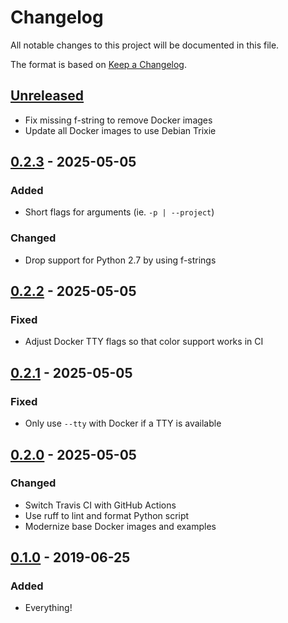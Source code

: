 # Changelog

All notable changes to this project will be documented in this file.

The format is based on [Keep a
Changelog](https://keepachangelog.com/en/1.0.0/).

## [Unreleased]

- Fix missing f-string to remove Docker images
- Update all Docker images to use Debian Trixie

## [0.2.3] - 2025-05-05

### Added

- Short flags for arguments (ie. `-p | --project`)

### Changed

- Drop support for Python 2.7 by using f-strings

## [0.2.2] - 2025-05-05

### Fixed

- Adjust Docker TTY flags so that color support works in CI

## [0.2.1] - 2025-05-05

### Fixed

- Only use `--tty` with Docker if a TTY is available

## [0.2.0] - 2025-05-05

### Changed

- Switch Travis CI with GitHub Actions
- Use ruff to lint and format Python script
- Modernize base Docker images and examples

## [0.1.0] - 2019-06-25

### Added

- Everything!

[Unreleased]: https://github.com/nickjj/verdiff/compare/v0.2.3...HEAD
[0.2.3]: https://github.com/nickjj/verdiff/compare/v0.2.2..v0.2.3
[0.2.2]: https://github.com/nickjj/verdiff/compare/v0.2.1..v0.2.2
[0.2.1]: https://github.com/nickjj/verdiff/compare/v0.2.0..v0.2.1
[0.2.0]: https://github.com/nickjj/verdiff/compare/v0.1.0..v0.2.0
[0.1.0]: https://github.com/nickjj/verdiff/releases/tag/v0.1.0
